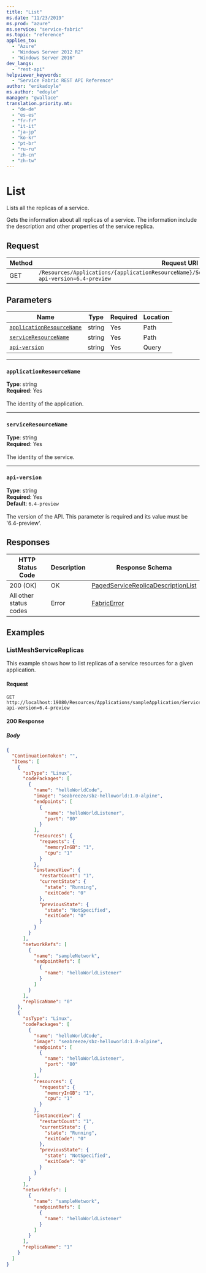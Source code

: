 ```yaml
---
title: "List"
ms.date: "11/23/2019"
ms.prod: "azure"
ms.service: "service-fabric"
ms.topic: "reference"
applies_to: 
  - "Azure"
  - "Windows Server 2012 R2"
  - "Windows Server 2016"
dev_langs: 
  - "rest-api"
helpviewer_keywords: 
  - "Service Fabric REST API Reference"
author: "erikadoyle"
ms.author: "edoyle"
manager: "gwallace"
translation.priority.mt: 
  - "de-de"
  - "es-es"
  - "fr-fr"
  - "it-it"
  - "ja-jp"
  - "ko-kr"
  - "pt-br"
  - "ru-ru"
  - "zh-cn"
  - "zh-tw"
---
```

# List
Lists all the replicas of a service.

Gets the information about all replicas of a service. The information include the description and other properties of the service replica.

## Request
| Method | Request URI |
| ------ | ----------- |
| GET | `/Resources/Applications/{applicationResourceName}/Services/{serviceResourceName}/Replicas?api-version=6.4-preview` |


## Parameters
| Name | Type | Required | Location |
| --- | --- | --- | --- |
| [`applicationResourceName`](#applicationresourcename) | string | Yes | Path |
| [`serviceResourceName`](#serviceresourcename) | string | Yes | Path |
| [`api-version`](#api-version) | string | Yes | Query |

____
### `applicationResourceName`
__Type__: string <br/>
__Required__: Yes<br/>
<br/>
The identity of the application.

____
### `serviceResourceName`
__Type__: string <br/>
__Required__: Yes<br/>
<br/>
The identity of the service.

____
### `api-version`
__Type__: string <br/>
__Required__: Yes<br/>
__Default__: `6.4-preview` <br/>
<br/>
The version of the API. This parameter is required and its value must be '6.4-preview'.


## Responses

| HTTP Status Code | Description | Response Schema |
| --- | --- | --- |
| 200 (OK) | OK<br/> | [PagedServiceReplicaDescriptionList](sfclient-model-pagedservicereplicadescriptionlist.md) |
| All other status codes | Error<br/> | [FabricError](sfclient-model-fabricerror.md) |

## Examples

### ListMeshServiceReplicas

This example shows how to list replicas of a service resources for a given application.

#### Request
```
GET http://localhost:19080/Resources/Applications/sampleApplication/Services/helloWorldService/Replicas?api-version=6.4-preview
```

#### 200 Response
##### Body
```json
{
  "ContinuationToken": "",
  "Items": [
    {
      "osType": "Linux",
      "codePackages": [
        {
          "name": "helloWorldCode",
          "image": "seabreeze/sbz-helloworld:1.0-alpine",
          "endpoints": [
            {
              "name": "helloWorldListener",
              "port": "80"
            }
          ],
          "resources": {
            "requests": {
              "memoryInGB": "1",
              "cpu": "1"
            }
          },
          "instanceView": {
            "restartCount": "1",
            "currentState": {
              "state": "Running",
              "exitCode": "0"
            },
            "previousState": {
              "state": "NotSpecified",
              "exitCode": "0"
            }
          }
        }
      ],
      "networkRefs": [
        {
          "name": "sampleNetwork",
          "endpointRefs": [
            {
              "name": "helloWorldListener"
            }
          ]
        }
      ],
      "replicaName": "0"
    },
    {
      "osType": "Linux",
      "codePackages": [
        {
          "name": "helloWorldCode",
          "image": "seabreeze/sbz-helloworld:1.0-alpine",
          "endpoints": [
            {
              "name": "helloWorldListener",
              "port": "80"
            }
          ],
          "resources": {
            "requests": {
              "memoryInGB": "1",
              "cpu": "1"
            }
          },
          "instanceView": {
            "restartCount": "1",
            "currentState": {
              "state": "Running",
              "exitCode": "0"
            },
            "previousState": {
              "state": "NotSpecified",
              "exitCode": "0"
            }
          }
        }
      ],
      "networkRefs": [
        {
          "name": "sampleNetwork",
          "endpointRefs": [
            {
              "name": "helloWorldListener"
            }
          ]
        }
      ],
      "replicaName": "1"
    }
  ]
}
```

